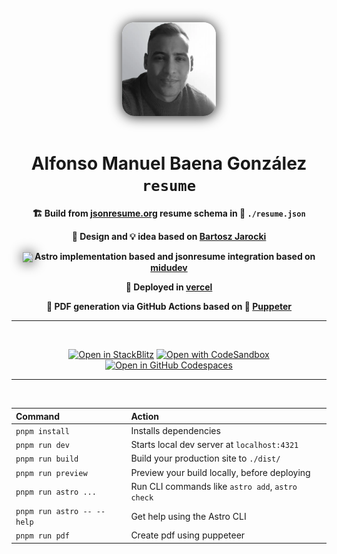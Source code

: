 <div align="center">
   <img src="./public/me.webp" style="border-radius: 20px; box-shadow: 0 1px 20px;" height="150px" width="auto">
   <br><br>
   <h1>
      Alfonso Manuel Baena González <code>resume</code>
   </h1>
   <b>
      <p>
         🏗️ Build from <a href="https://jsonresume.org/schema/">jsonresume.org</a> resume schema in 📄 <code>./resume.json</code>
      </p>
      <p>
         🎨 Design and 💡 idea based on <a href="https://github.com/BartoszJarocki/cv">Bartosz Jarocki</a>
      </p>
      <p>
         <img src="https://astro.build/assets/press/astro-icon-light-gradient.svg" style="filter: drop-shadow(1px 1px 10px black); vertical-align: middle;" height="15px" width="auto">
         Astro implementation based and jsonresume integration based on <a href="https://github.com/midudev/minimalist-portfolio-json/tree/main">midudev</a>
      </p>
      <p>
         🚀 Deployed in <a href="https://github.com/BartoszJarocki/cv">vercel</a>
      </p>
      <p>
         🔖 PDF generation via GitHub Actions based on 🐶 <a href="https://pptr.dev/">Puppeter</a>
      </p>
      <p>
      </p>
   </b>
   <hr>
   <br>

   [![Open in StackBlitz](https://developer.stackblitz.com/img/open_in_stackblitz.svg)](https://stackblitz.com/github/withastro/astro/tree/latest/examples/basics)
   [![Open with CodeSandbox](https://assets.codesandbox.io/github/button-edit-lime.svg)](https://codesandbox.io/p/sandbox/github/withastro/astro/tree/latest/examples/basics)
   [![Open in GitHub Codespaces](https://github.com/codespaces/badge.svg)](https://codespaces.new/withastro/astro?devcontainer_path=.devcontainer/basics/devcontainer.json)

   <hr>
   <br>
</div>

| Command                    | Action                                           |
| :------------------------- | :----------------------------------------------- |
| `pnpm install`             | Installs dependencies                            |
| `pnpm run dev`             | Starts local dev server at `localhost:4321`      |
| `pnpm run build`           | Build your production site to `./dist/`          |
| `pnpm run preview`         | Preview your build locally, before deploying     |
| `pnpm run astro ...`       | Run CLI commands like `astro add`, `astro check` |
| `pnpm run astro -- --help` | Get help using the Astro CLI                     |
| `pnpm run pdf`             | Create pdf using puppeteer                       |

